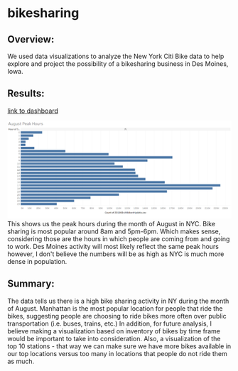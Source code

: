 # bikesharing

## Overview: 
We used data visualizations to analyze the New York Citi Bike data to help explore and project the possibility of a bikesharing business in Des Moines, Iowa.

## Results: 
[link to dashboard](https://public.tableau.com/app/profile/alexis.marks/viz/BikeSharing_16265461128530/BikeSharingStory?publish=yes)

![alt text](https://github.com/amarks5/bikesharing/blob/main/images/August_Peak_Hours.PNG)
This shows us the peak hours during the month of August in NYC. Bike sharing is most popular around 8am and 5pm-6pm. Which makes sense, considering those are the hours in which people are coming from and going to work. Des Moines activity will most likely reflect the same peak hours however, I don't believe the numbers will be as high as NYC is much more dense in population.



## Summary:
The data tells us there is a high bike sharing activity in NY during the month of August. Manhattan is the most popular location for people that ride the bikes, suggesting people are choosing to ride bikes more often over public transportation (i.e. buses, trains, etc.)
In addition, for future analysis, I believe making a visualization based on inventory of bikes by time frame would be important to take into consideration. Also, a visualization of the top 10 stations - that way we can make sure we have more bikes available in our top locations versus too many in locations that people do not ride them as much.
